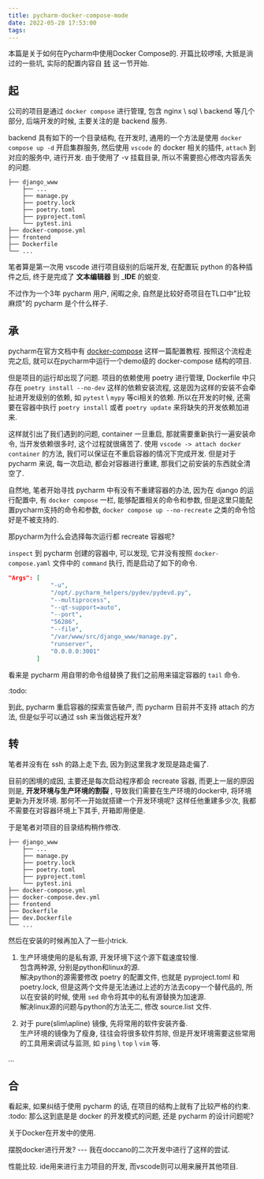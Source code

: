 ```yaml
---
title: pycharm-docker-compose-mode
date: 2022-05-28 17:53:00
tags:
---
```


本篇是关于如何在Pycharm中使用Docker Compose的. 开篇比较啰嗦, 大抵是淌过的一些坑, 实际的配置内容自 [转](#转) 这一节开始.

<!-- more -->

## 起

公司的项目是通过 `docker compose` 进行管理, 包含 nginx \ sql \ backend 等几个部分, 后端开发的时候, 主要关注的是 backend 服务.

backend 具有如下的一个目录结构, 在开发时, 通用的一个方法是使用 `docker compose up -d` 开启集群服务, 然后使用 `vscode` 的 docker 相关的插件, `attach` 到对应的服务中, 进行开发. 由于使用了 -v 挂载目录, 所以不需要担心修改内容丢失的问题.

```text
├── django_www
    ├── ...
    ├── manage.py
    ├── poetry.lock
    ├── poetry.toml
    ├── pyproject.toml
    └── pytest.ini
├── docker-compose.yml
├── frontend
├── Dockerfile
└── ...
```

笔者算是第一次用 vscode 进行项目级别的后端开发, 在配置玩 python 的各种插件之后, 终于是完成了 __文本编辑器__ 到 ___IDE__ 的蜕变.

不过作为一个3年 pycharm 用户, 闲暇之余, 自然是比较好奇项目在TL口中"比较麻烦"的 pycharm 是个什么样子.

## 承

pycharm在官方文档中有 [docker-compose](https://www.jetbrains.com/help/pycharm/using-docker-compose-as-a-remote-interpreter.html#summary) 这样一篇配置教程. 按照这个流程走完之后, 就可以在pycharm中运行一个demo级的 docker-compose 结构的项目.

但是项目的运行却出现了问题. 项目的依赖使用 poetry 进行管理, Dockerfile 中只存在 `poetry install --no-dev` 这样的依赖安装流程, 这是因为这样的安装不会牵扯进开发级别的依赖, 如 `pytest` \ `mypy` 等ci相关的依赖. 所以在开发的时候, 还需要在容器中执行 `poetry install` 或者 `poetry update` 来将缺失的开发依赖加进来.

这样就引出了我们遇到的问题, container 一旦重启, 那就需要重新执行一遍安装命令, 当开发依赖很多时, 这个过程就很痛苦了. 使用 `vscode -> attach docker container` 的方法, 我们可以保证在不重启容器的情况下完成开发. 但是对于 pycharm 来说, 每一次启动, 都会对容器进行重建, 那我们之前安装的东西就全清空了.

自然地, 笔者开始寻找 pycharm 中有没有不重建容器的办法, 因为在 django 的运行配置中, 有 `docker compose` 一栏, 能够配置相关的命令和参数, 但是这里只能配置pycharm支持的命令和参数, `docker compose up --no-recreate` 之类的命令恰好是不被支持的.

那pycharm为什么会选择每次运行都 recreate 容器呢?

`inspect` 到 pycharm 创建的容器中, 可以发现, 它并没有按照 `docker-compose.yaml` 文件中的 `command` 执行, 而是启动了如下的命令.

```json
"Args": [
            "-u",
            "/opt/.pycharm_helpers/pydev/pydevd.py",
            "--multiprocess",
            "--qt-support=auto",
            "--port",
            "56286",
            "--file",
            "/var/www/src/django_www/manage.py",
            "runserver",
            "0.0.0.0:3001"
        ]
```

看来是 pycharm 用自带的命令组替换了我们之前用来锚定容器的 `tail` 命令.

:todo:

到此, pycharm 重启容器的探索宣告破产, 而 pycharm 目前并不支持 attach 的方法, 但是似乎可以通过 ssh 来当做远程开发?

## 转

笔者并没有在 ssh 的路上走下去, 因为到这里我才发现是路走偏了.

目前的困境的成因, 主要还是每次启动程序都会 recreate 容器, 而更上一层的原因则是, __开发环境与生产环境的割裂__ , 导致我们需要在生产环境的docker中, 将环境更新为开发环境. 那何不一开始就搭建一个开发环境呢? 这样任他重建多少次, 我都不需要在对容器环境上下其手, 开箱即用便是.

于是笔者对项目的目录结构稍作修改.

```text
├── django_www
    ├── ...
    ├── manage.py
    ├── poetry.lock
    ├── poetry.toml
    ├── pyproject.toml
    └── pytest.ini
├── docker-compose.yml
├── docker-compose.dev.yml
├── frontend
├── Dockerfile
├── dev.Dockerfile
└── ...
```

然后在安装的时候再加入了一些小trick.

1. 生产环境使用的是私有源, 开发环境下这个源下载速度较慢.  
包含两种源, 分别是python和linux的源.  
解决python的源需要修改 poetry 的配置文件, 也就是 pyproject.toml 和 poetry.lock, 但是这两个文件是无法通过上述的方法去copy一个替代品的, 所以在安装的时候, 使用 `sed` 命令将其中的私有源替换为加速源.  
解决linux源的问题与python的方法无二, 修改 source.list 文件.  

2. 对于 pure(slim\apline) 镜像, 先将常用的软件安装齐备.  
生产环境的镜像为了瘦身, 往往会将很多软件剪除, 但是开发环境需要这些常用的工具用来调试与监测, 如 `ping` \ `top` \ `vim` 等.

...

## 合

看起来, 如果纠结于使用 pycharm 的话, 在项目的结构上就有了比较严格的约束. :todo: 那么这到底是是 docker 的开发模式的问题, 还是 pycharm 的设计问题呢?

关于Docker在开发中的使用.

摆脱docker进行开发?  --- 我在doccano的二次开发中进行了这样的尝试.

性能比较.  ide用来进行主力项目的开发, 而vscode则可以用来展开其他项目.
